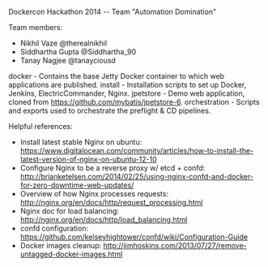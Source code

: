 Dockercon Hackathon 2014 -- Team "Automation Domination"

Team members:
* Nikhil Vaze @therealnikhil
* Siddhartha Gupta @Siddhartha_90
* Tanay Nagjee @tanayciousd

docker - Contains the base Jetty Docker container to which web applications are published.
install - Installation scripts to set up Docker, Jenkins, ElectricCommander, Nginx.
jpetstore - Demo web application, cloned from https://github.com/mybatis/jpetstore-6.
orchestration - Scripts and exports used to orchestrate the preflight & CD pipelines.

Helpful references:
* Install latest stable Nginx on ubuntu: https://www.digitalocean.com/community/articles/how-to-install-the-latest-version-of-nginx-on-ubuntu-12-10
* Configure Nginx to be a reverse proxy w/ etcd + confd: http://brianketelsen.com/2014/02/25/using-nginx-confd-and-docker-for-zero-downtime-web-updates/
* Overview of how Nginx processes requests: http://nginx.org/en/docs/http/request_processing.html
* Nginx doc for load balancing: http://nginx.org/en/docs/http/load_balancing.html
* confd configuration: https://github.com/kelseyhightower/confd/wiki/Configuration-Guide
* Docker images cleanup: http://jimhoskins.com/2013/07/27/remove-untagged-docker-images.html
